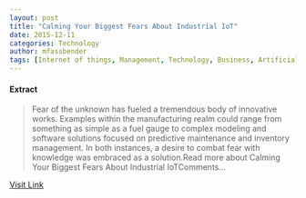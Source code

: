 ```yaml
---
layout: post
title: "Calming Your Biggest Fears About Industrial IoT"
date: 2015-12-11
categories: Technology
author: mfassbender
tags: [Internet of things, Management, Technology, Business, Artificial objects, Computing]
---
```





#### Extract
>Fear of the unknown has fueled a tremendous body of innovative works. Examples within the manufacturing realm could range from something as simple as a fuel gauge to complex modeling and software solutions focused on predictive maintenance and inventory management. In both instances, a desire to combat fear with knowledge was embraced as a solution.Read more about Calming Your Biggest Fears About Industrial IoTComments...



[Visit Link](http://www.pddnet.com/blogs/2015/06/calming-your-biggest-fears-about-industrial-iot)


